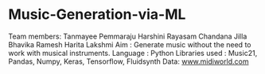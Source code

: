 # Music-Generation-via-ML
Team members: Tanmayee Pemmaraju
              Harshini Rayasam
              Chandana Jilla
              Bhavika Ramesh
              Harita Lakshmi
Aim : Generate music without the need to work with musical instruments.
Language : Python
Libraries used : Music21, Pandas, Numpy, Keras, Tensorflow, Fluidsynth
Data: www.midiworld.com
